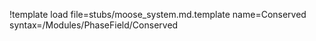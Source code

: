 !template load file=stubs/moose_system.md.template name=Conserved syntax=/Modules/PhaseField/Conserved